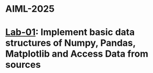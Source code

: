 # AIML-2025
# [Lab-01](): Implement basic data structures of Numpy, Pandas, Matplotlib and Access Data from sources
